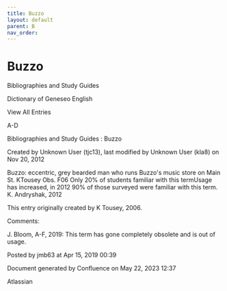```yaml
---
title: Buzzo
layout: default
parent: B
nav_order:
---
```


# Buzzo

Bibliographies and Study Guides

Dictionary of Geneseo English

View All Entries

A-D

Bibliographies and Study Guides : Buzzo

Created by  Unknown User (tjc13), last modified by  Unknown User (kla8) on Nov 20, 2012

Buzzo: eccentric, grey bearded man who runs Buzzo's music store on Main St. KTousey Obs. F06 Only 20% of students familiar with this termUsage has increased, in 2012 90% of those surveyed were familiar with this term. K. Andryshak, 2012

This entry originally created by K Tousey, 2006.

Comments:

J. Bloom, A-F, 2019: This term has gone completely obsolete and is out of usage. 

Posted by jmb63 at Apr 15, 2019 00:39

Document generated by Confluence on May 22, 2023 12:37

Atlassian
